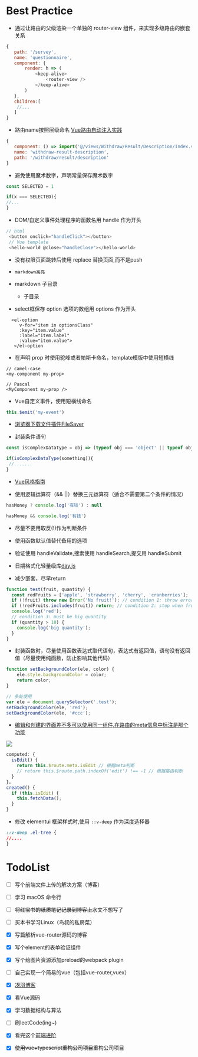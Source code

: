  # Best Practice
 
 * 通过让路由的父级渲染一个单独的 router-view 组件，来实现多级路由的嵌套关系
 
 ```javascript
 {
    path: '/survey',
    name: 'questionnaire',
    component: {
        render: h => (
            <keep-alive>
                <router-view />
            </keep-alive>
        )
    },
    children:[
     //...
    ]
}
 ```
 
 * 路由name按照层级命名  [Vue路由自动注入实践](https://juejin.im/post/5cb4ad82e51d456e7e297bbf)
 
 ```javascript
 {
    component: () => import('@/views/Withdraw/Result/Description/Index.vue'),
    name: 'withdraw-result-description',
    path: '/withdraw/result/description'
}
 ```

 * 避免使用魔术数字，声明常量保存魔术数字
 
 ```javascript
 const SELECTED = 1
 
 if(x === SELECTED){
 //...
 }
 ```
 
 * DOM/自定义事件处理程序的函数名用 handle 作为开头
 
 ```javascript
 // html
  <button onclick="handleClick"></button>
  // Vue template
  <hello-world @close="handleClose"></hello-world>
 ```
 
 * 没有权限页面跳转后使用 replace 替换页面,而不是push
 
 * `markdown高亮`
 
 * markdown 子目录 
   *  子目录
 
 * select框保存 option 选项的数组用 options 作为开头
 
 ```vue
   <el-option
      v-for="item in optionsClass"
      :key="item.value"
      :label="item.label"
      :value="item.value">
    </el-option
 ```
 
 * 在声明 prop 时使用驼峰或者帕斯卡命名，template模版中使用短横线
 ```vue
 // camel-case
 <my-component my-prop>
 
 // Pascal
 <MyComponent my-prop />
 ```
 
 * Vue自定义事件，使用短横线命名
 
 ```javascript
 this.$emit('my-event')
 ```

 * [浏览器下载文件插件FileSaver](https://github.com/eligrey/FileSaver.js)
 
 * 封装条件语句
 
 ```javascript
 const isComplexDataType = obj => (typeof obj === 'object' || typeof obj === 'function') && (obj !== null)
 
 if(isComplexDataType(something)){
  //.......
 }
 ```

* [Vue风格指南](https://cn.vuejs.org/v2/style-guide/)
 
* 使用逻辑运算符（&& ||）替换三元运算符（适合不需要第二个条件的情况）

```javascript
hasMoney ? console.log('有钱') : null

hasMoney && console.log('有钱')
```
 
* 尽量不要用取反(!)作为判断条件 
 
* 使用函数默认值替代备用的选项

* 验证使用 handleValidate,搜索使用 handleSearch,提交用 handleSubmit

* 日期格式化轻量级库[day.js](https://github.com/iamkun/dayjs)

* 减少嵌套，尽早return

```javascript
function test(fruit, quantity) {
  const redFruits = ['apple', 'strawberry', 'cherry', 'cranberries'];
  if (!fruit) throw new Error('No fruit!'); // condition 1: throw error early
  if (!redFruits.includes(fruit)) return; // condition 2: stop when fruit is not red
  console.log('red');
  // condition 3: must be big quantity
  if (quantity > 10) {
    console.log('big quantity');
  }
}
```

* 封装函数时，尽量使用函数表达式取代语句，表达式有返回值，语句没有返回值（尽量使用纯函数，防止影响其他代码）

```javascript
function setBackgroundColor(ele, color) {
    ele.style.backgroundColor = color;
    return color;
}

// 多处使用
var ele = document.querySelector('.test');
setBackgroundColor(ele, 'red');
setBackgroundColor(ele, '#ccc');
```

* [编辑和创建的界面差不多可以使用同一组件,在路由的meta信息中标注是那个功能](https://juejin.im/post/593121aa0ce4630057f70d35)

![](https://lc-gold-cdn.xitu.io/25969342df96a2000ec6?imageView2/0/w/1280/h/960/format/webp/ignore-error/1)

```javascript
computed: {
  isEdit() {
    return this.$route.meta.isEdit // 根据meta判断
    // return this.$route.path.indexOf('edit') !== -1 // 根据路由判断
  }
}，
created() {
  if (this.isEdit) { 
    this.fetchData();
  }
}
```

* 修改 elementui 框架样式时,使用 `::v-deep` 作为深度选择器

```css
::v-deep .el-tree {
//....
}
```


# TodoList

* [ ] 写个前端文件上传的解决方案（博客）

* [ ] 学习 macOS 命令行

* [ ] ~~将红宝书的纸质笔记记录到博客上~~水文不想写了

* [ ] 买本书学习Linux（鸟叔的私房菜）

* [x] 写篇解析vue-router源码的博客

* [x] 写个element的表单验证组件

* [x] 写个给图片资源添加preload的webpack plugin

* [ ] 自己实现一个简易的vue（包括vue-router,vuex）

* [x] [冴羽博客](https://github.com/mqyqingfeng/Blog)

* [x] 看Vue源码

* [x] 学习数据结构与算法

* [ ] 刷leetCode(ing~)

* [x] 看完这个[前端进阶](https://www.jianshu.com/p/996671d4dcc4)

* [x] ~~使用vue+typescript重构公司项目~~重构公司项目



